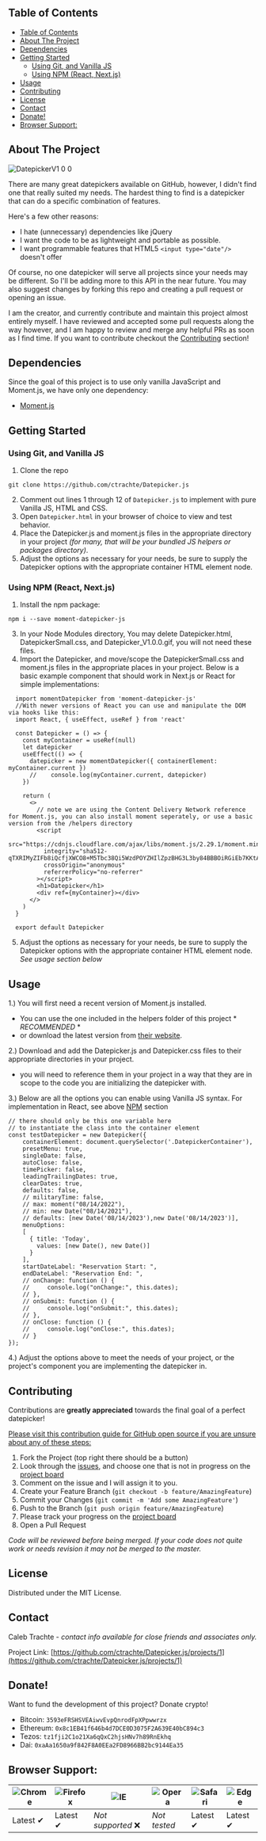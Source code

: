 <!-- TABLE OF CONTENTS -->
## Table of Contents

- [Table of Contents](#table-of-contents)
- [About The Project](#about-the-project)
- [Dependencies](#dependencies)
- [Getting Started](#getting-started)
  - [Using Git, and Vanilla JS](#using-git-and-vanilla-js)
  - [Using NPM (React, Next.js)](#using-npm-react-nextjs)
- [Usage](#usage)
- [Contributing](#contributing)
- [License](#license)
- [Contact](#contact)
- [Donate!](#donate)
- [Browser Support:](#browser-support)



<!-- ABOUT THE PROJECT -->
## About The Project

![DatepickerV1 0 0](https://github.com/ctrachte/Datepicker.js/blob/65613f45108fb9f3d29162b277064d9ef489f54c/Datepicker_V1.0.0.gif)

There are many great datepickers available on GitHub, however, I didn't find one that really suited my needs. The hardest thing to find is a datepicker that can do a specific combination of features.

Here's a few other reasons:
* I hate (unnecessary) dependencies like jQuery
* I want the code to be as lightweight and portable as possible.
* I want programmable features that HTML5 `<input type="date"/>` doesn't offer 

Of course, no one datepicker will serve all projects since your needs may be different. So I'll be adding more to this API in the near future. You may also suggest changes by forking this repo and creating a pull request or opening an issue.

I am the creator, and currently contribute and maintain this project almost entirely myself. I have reviewed and accepted some pull requests along the way however, and I am happy to review and merge any helpful PRs as soon as I find time. If you want to contribute checkout the [Contributing](#contributing) section!

## Dependencies

Since the goal of this project is to use only vanilla JavaScript and Moment.js, we have only one dependency:
* [Moment.js](https://www.momentjs.com/)

<!-- GETTING STARTED -->
## Getting Started
### Using Git, and Vanilla JS
1. Clone the repo
```
git clone https://github.com/ctrachte/Datepicker.js
```
2. Comment out lines 1 through 12 of `Datepicker.js` to implement with pure Vanilla JS, HTML and CSS.
2. Open `Datepicker.html` in your browser of choice to view and test behavior.
3. Place the Datepicker.js and moment.js files in the appropriate directory in your project *(for many, that will be your bundled JS helpers or packages directory)*.
4. Adjust the options as necessary for your needs, be sure to supply the Datepicker options with the appropriate container HTML element node.

### Using NPM (React, Next.js)
1. Install the npm package:
```
npm i --save moment-datepicker-js
```
3. In your Node Modules directory, You may delete Datepicker.html, DatepickerSmall.css, and Datepicker_V1.0.0.gif, you will not need these files. 
4. Import the Datepicker, and move/scope the DatepickerSmall.css and moment.js files in the appropriate places in your project.
 Below is a basic example component that should work in Next.js or React for simple implementations:
  ```
    import momentDatepicker from 'moment-datepicker-js'
    //With newer versions of React you can use and manipulate the DOM via hooks like this:
    import React, { useEffect, useRef } from 'react'

    const Datepicker = () => {
      const myContainer = useRef(null)
      let datepicker
      useEffect(() => {
        datepicker = new momentDatepicker({ containerElement: myContainer.current })
        //    console.log(myContainer.current, datepicker)
      })

      return (
        <>
          // note we are using the Content Delivery Network reference for Moment.js, you can also install moment seperately, or use a basic version from the /helpers directory
          <script
            src="https://cdnjs.cloudflare.com/ajax/libs/moment.js/2.29.1/moment.min.js"
            integrity="sha512-qTXRIMyZIFb8iQcfjXWCO8+M5Tbc38Qi5WzdPOYZHIlZpzBHG3L3by84BBBOiRGiEb7KKtAOAs5qYdUiZiQNNQ=="
            crossOrigin="anonymous"
            referrerPolicy="no-referrer"
          ></script>
          <h1>Datepicker</h1>
          <div ref={myContainer}></div>
        </>
      )
    }

    export default Datepicker
  ```
5. Adjust the options as necessary for your needs, be sure to supply the Datepicker options with the appropriate container HTML element node. *See usage section below*

<!-- USAGE EXAMPLES -->
## Usage

1.) You will first need a recent version of Moment.js installed. 
 - You can use the one included in the helpers folder of this project *  _*RECOMMENDED*_ *
 -  or download the latest version from [their website](https://momentjs.com/).

2.) Download and add the Datepicker.js and Datepicker.css files to their appropriate directories in your project.
 - you will need to reference them in your project in a way that they are in scope to the code you are initializing the datepicker with.  

3.) Below are all the options you can enable using Vanilla JS syntax. For implementation in React, see above [NPM](#Using-NPM) section
```
// there should only be this one variable here
// to instantiate the class into the container element 
const testDatepicker = new Datepicker({
    containerElement: document.querySelector('.DatepickerContainer'),
    presetMenu: true,
    singleDate: false,
    autoClose: false,
    timePicker: false,
    leadingTrailingDates: true,
    clearDates: true,
    defaults: false,
    // militaryTime: false,
    // max: moment("08/14/2022"),
    // min: new Date("08/14/2021"),
    // defaults: [new Date('08/14/2023'),new Date('08/14/2023')],
    menuOptions:
    [
      { title: 'Today',
        values: [new Date(), new Date()]
      }
    ],
    startDateLabel: "Reservation Start: ",
    endDateLabel: "Reservation End: ",
    // onChange: function () {
    //     console.log("onChange:", this.dates);
    // },
    // onSubmit: function () {
    //     console.log("onSubmit:", this.dates);
    // },
    // onClose: function () {
    //     console.log("onClose:", this.dates);
    // }
});
```
4.) Adjust the options above to meet the needs of your project, or the project's component you are implementing the datepicker in. 

<!-- CONTRIBUTING -->
## Contributing

Contributions are **greatly appreciated** towards the final goal of a perfect datepicker!

[Please visit this contribution guide for GitHub open source if you are unsure about any of these steps:](https://gist.github.com/Chaser324/ce0505fbed06b947d962)

1. Fork the Project (top right there should be a button)
2. Look through the [issues](https://github.com/ctrachte/Datepicker.js/issues), and choose one that is not in progress on the [project board](https://github.com/ctrachte/Datepicker.js/projects/1)
3. Comment on the issue and I will assign it to you.
4. Create your Feature Branch (`git checkout -b feature/AmazingFeature`)
5. Commit your Changes (`git commit -m 'Add some AmazingFeature'`)
6. Push to the Branch (`git push origin feature/AmazingFeature`)
7. Please track your progress on the [project board](https://github.com/ctrachte/Datepicker.js/projects/1)
8. Open a Pull Request 

*Code will be reviewed before being merged. If your code does not quite work or needs revision it may not be merged to the master.*


<!-- LICENSE -->
## License

Distributed under the MIT License. 


<!-- CONTACT -->
## Contact

Caleb Trachte - *contact info available for close friends and associates only.*

Project Link: [https://github.com/ctrachte/Datepicker.js/projects/1](https://github.com/ctrachte/Datepicker.js/projects/1)

## Donate!

Want to fund the development of this project? Donate crypto!

- Bitcoin: `3593eFRSHSVEAiwvEvpQnrodFpXPpwwrzx`
- Ethereum: `0x8c1EB41f646b4d7DCE0D3075F2A639E40bC894c3`
- Tezos: `tz1fji2C1o21Xa6qQxC2hjsHNv7h89RnEkhq`
- Dai: `0xaAa1650a9f842F8A0EEa2FD8966BB2bc9144Ea35`


## Browser Support:
![Chrome](https://github.com/jepso-ci/browser-logos/blob/17f4f7fa25ec38901383fcd49312ca44843e55c5/images/chrome.svg) | ![Firefox](https://github.com/jepso-ci/browser-logos/blob/17f4f7fa25ec38901383fcd49312ca44843e55c5/images/firefox.svg) | ![IE](https://github.com/jepso-ci/browser-logos/blob/17f4f7fa25ec38901383fcd49312ca44843e55c5/images/ie.svg) | ![Opera](https://github.com/jepso-ci/browser-logos/blob/17f4f7fa25ec38901383fcd49312ca44843e55c5/images/opera.svg) | ![Safari](https://github.com/alrra/browser-logos/blob/7bfef89b8bc38373d5d062db3aa36d2939e9ab2b/src/safari/safari_128x128.png) | ![Edge](https://github.com/alrra/browser-logos/blob/7bfef89b8bc38373d5d062db3aa36d2939e9ab2b/src/edge/edge_128x128.png) |
--- | --- | --- | --- | --- | --- |
Latest ✔ | Latest ✔ | *Not supported* ❌ | *Not tested* |  Latest ✔ |   Latest ✔ |